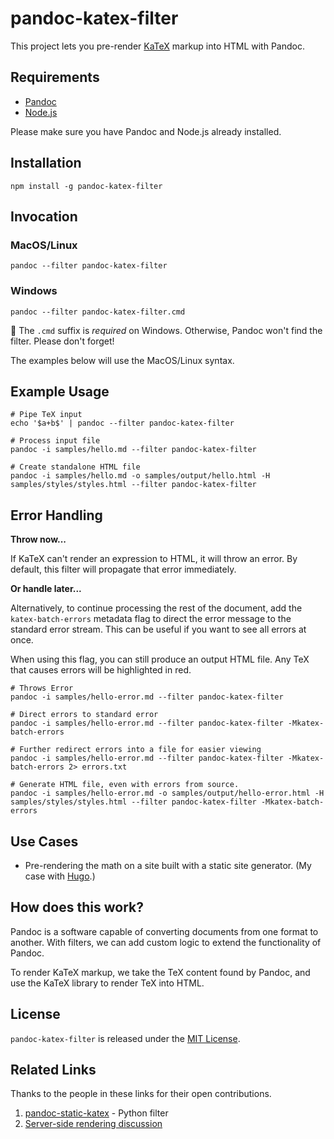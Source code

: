 # pandoc-katex-filter

This project lets you pre-render [KaTeX](https://katex.org/) markup into HTML with Pandoc. 

## Requirements
- [Pandoc](https://pandoc.org/)
- [Node.js](https://nodejs.org/en/)

Please make sure you have Pandoc and Node.js already installed.

## Installation

```
npm install -g pandoc-katex-filter
```

## Invocation

### MacOS/Linux
```
pandoc --filter pandoc-katex-filter
```

### Windows
```
pandoc --filter pandoc-katex-filter.cmd
```
📌 The `.cmd` suffix is *required* on Windows. Otherwise, Pandoc won't find the filter. Please don't forget! 

The examples below will use the MacOS/Linux syntax.

## Example Usage

```
# Pipe TeX input
echo '$a+b$' | pandoc --filter pandoc-katex-filter

# Process input file
pandoc -i samples/hello.md --filter pandoc-katex-filter

# Create standalone HTML file
pandoc -i samples/hello.md -o samples/output/hello.html -H samples/styles/styles.html --filter pandoc-katex-filter
```

## Error Handling

**Throw now...**

If KaTeX can't render an expression to HTML, it will throw an error. By default, this filter will propagate that error immediately.

**Or handle later...**

Alternatively, to continue processing the rest of the document, add the `katex-batch-errors` metadata flag to direct the error message to the standard error stream. This can be useful if you want to see all errors at once.

When using this flag, you can still produce an output HTML file. Any TeX that causes errors will be highlighted in red.

```
# Throws Error
pandoc -i samples/hello-error.md --filter pandoc-katex-filter

# Direct errors to standard error
pandoc -i samples/hello-error.md --filter pandoc-katex-filter -Mkatex-batch-errors

# Further redirect errors into a file for easier viewing
pandoc -i samples/hello-error.md --filter pandoc-katex-filter -Mkatex-batch-errors 2> errors.txt

# Generate HTML file, even with errors from source.
pandoc -i samples/hello-error.md -o samples/output/hello-error.html -H samples/styles/styles.html --filter pandoc-katex-filter -Mkatex-batch-errors
```

## Use Cases
- Pre-rendering the math on a site built with a static site generator. (My case with [Hugo](https://gohugo.io/).)

## How does this work?
Pandoc is a software capable of converting documents from one format to another. With filters, we can add custom logic to extend the functionality of Pandoc.

To render KaTeX markup, we take the TeX content found by Pandoc, and use the KaTeX library to render TeX into HTML.

## License

`pandoc-katex-filter` is released under the [MIT License](LICENSE).

## Related Links
Thanks to the people in these links for their open contributions.
1) [pandoc-static-katex](https://github.com/Zaharid/pandoc_static_katex) - Python filter
2) [Server-side rendering discussion](https://github.com/jgm/pandoc/issues/6651)
